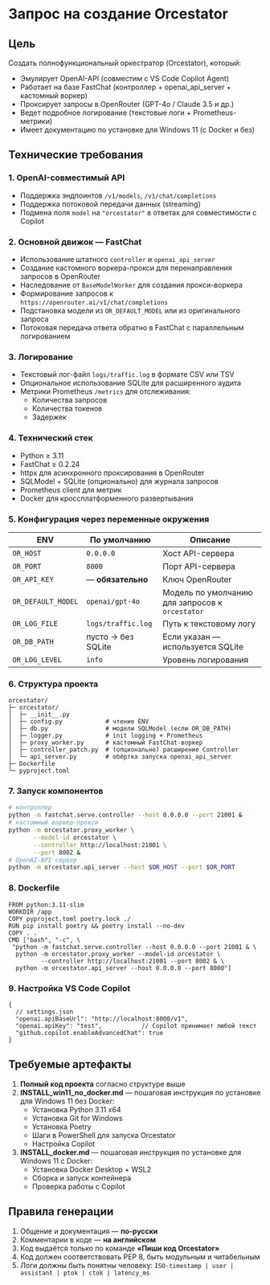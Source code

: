 # Запрос на создание Orcestator

## Цель
Создать полнофункциональный оркестратор (Orcestator), который:
* Эмулирует OpenAI-API (совместим с VS Code Copilot Agent)
* Работает на базе FastChat (контроллер + openai_api_server + кастомный воркер)
* Проксирует запросы в OpenRouter (GPT-4o / Claude 3.5 и др.)
* Ведет подробное логирование (текстовые логи + Prometheus-метрики)
* Имеет документацию по установке для Windows 11 (с Docker и без)

## Технические требования

### 1. OpenAI-совместимый API
* Поддержка эндпоинтов `/v1/models`, `/v1/chat/completions`
* Поддержка потоковой передачи данных (streaming)
* Подмена поля `model` на `"orcestator"` в ответах для совместимости с Copilot

### 2. Основной движок — FastChat
* Использование штатного `controller` и `openai_api_server`
* Создание кастомного воркера-прокси для перенаправления запросов в OpenRouter
* Наследование от `BaseModelWorker` для создания прокси-воркера
* Формирование запросов к `https://openrouter.ai/v1/chat/completions`
* Подстановка модели из `OR_DEFAULT_MODEL` или из оригинального запроса
* Потоковая передача ответа обратно в FastChat с параллельным логированием

### 3. Логирование
* Текстовый лог-файл `logs/traffic.log` в формате CSV или TSV
* Опциональное использование SQLite для расширенного аудита
* Метрики Prometheus `/metrics` для отслеживания:
  - Количества запросов
  - Количества токенов
  - Задержек

### 4. Технический стек
* Python ≥ 3.11
* FastChat ≥ 0.2.24
* httpx для асинхронного проксирования в OpenRouter
* SQLModel + SQLite (опционально) для журнала запросов
* Prometheus client для метрик
* Docker для кроссплатформенного развертывания

### 5. Конфигурация через переменные окружения
| ENV                | По умолчанию       | Описание                                      |
| ------------------ | ------------------ | --------------------------------------------- |
| `OR_HOST`          | `0.0.0.0`          | Хост API-сервера                              |
| `OR_PORT`          | `8000`             | Порт API-сервера                              |
| `OR_API_KEY`       | — **обязательно**  | Ключ OpenRouter                               |
| `OR_DEFAULT_MODEL` | `openai/gpt-4o`    | Модель по умолчанию для запросов к `orcestator` |
| `OR_LOG_FILE`      | `logs/traffic.log` | Путь к текстовому логу                        |
| `OR_DB_PATH`       | пусто → без SQLite | Если указан — используется SQLite             |
| `OR_LOG_LEVEL`     | `info`             | Уровень логирования                           |

### 6. Структура проекта
```
orcestator/
├─ orcestator/
│  ├─ __init__.py
│  ├─ config.py            # чтение ENV
│  ├─ db.py                # модели SQLModel (если OR_DB_PATH)
│  ├─ logger.py            # init logging + Prometheus
│  ├─ proxy_worker.py      # кастомный FastChat-воркер
│  ├─ controller_patch.py  # (опционально) расширение Controller
│  └─ api_server.py        # обёртка запуска openai_api_server
├─ Dockerfile
└─ pyproject.toml
```

### 7. Запуск компонентов
```bash
# контроллер
python -m fastchat.serve.controller --host 0.0.0.0 --port 21001 &
# кастомный воркер-прокси
python -m orcestator.proxy_worker \
       --model-id orcestator \
       --controller http://localhost:21001 \
       --port 8002 &
# OpenAI-API сервер
python -m orcestator.api_server --host $OR_HOST --port $OR_PORT
```

### 8. Dockerfile
```
FROM python:3.11-slim
WORKDIR /app
COPY pyproject.toml poetry.lock ./
RUN pip install poetry && poetry install --no-dev
COPY . .
CMD ["bash", "-c", \
 "python -m fastchat.serve.controller --host 0.0.0.0 --port 21001 & \
  python -m orcestator.proxy_worker --model-id orcestator \
         --controller http://localhost:21001 --port 8002 & \
  python -m orcestator.api_server --host 0.0.0.0 --port 8000"]
```

### 9. Настройка VS Code Copilot
```jsonc
{
  // settings.json
  "openai.apiBaseUrl": "http://localhost:8000/v1",
  "openai.apiKey": "test",           // Copilot принимает любой текст
  "github.copilot.enableAdvancedChat": true
}
```

## Требуемые артефакты

1. **Полный код проекта** согласно структуре выше
2. **INSTALL_win11_no_docker.md** — пошаговая инструкция по установке для Windows 11 без Docker:
   * Установка Python 3.11 x64
   * Установка Git for Windows
   * Установка Poetry
   * Шаги в PowerShell для запуска Orcestator
   * Настройка Copilot
3. **INSTALL_docker.md** — пошаговая инструкция по установке для Windows 11 с Docker:
   * Установка Docker Desktop + WSL2
   * Сборка и запуск контейнера
   * Проверка работы с Copilot

## Правила генерации

1. Общение и документация — **по-русски**
2. Комментарии в коде — **на английском**
3. Код выдаётся только по команде **«Пиши код Orcestator»**
4. Код должен соответствовать PEP 8, быть модульным и читабельным
5. Логи должны быть понятны человеку: `ISO-timestamp | user | assistant | ptok | ctok | latency_ms`
